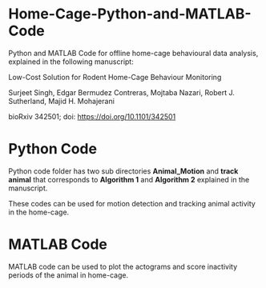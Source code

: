 # Home-Cage-Python-and-MATLAB-Code
Python and MATLAB Code for offline home-cage behavioural data analysis, explained in the following manuscript:

Low-Cost Solution for Rodent Home-Cage Behaviour Monitoring

Surjeet Singh, Edgar Bermudez Contreras, Mojtaba Nazari, Robert J. Sutherland, Majid H. Mohajerani

bioRxiv 342501; doi: https://doi.org/10.1101/342501

# Python Code
Python code folder has two sub directories **Animal_Motion** and **track animal** that corresponds to **Algorithm 1** and **Algorithm 2** explained in the manuscript.

These codes can be used for motion detection and tracking animal activity in the home-cage.

# MATLAB Code
MATLAB code can be used to plot the actograms and score inactivity periods of the animal in home-cage.
